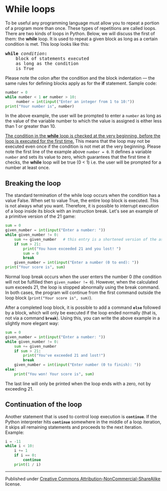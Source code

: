 # While loops

To be useful any programming language must allow you to repeat a portion of a program more than once. These types of repetitions are called loops. There are two kinds of loops in Python. Below, we will discuss the first of them: the **while** loop. It is used to repeat a given block as long as a certain condition is met. This loop looks like this:

<pre>
<b>while</b> <i>condition</i><b>:</b>
    block of statements executed
    as long as the condition
    is True
</pre>

Please note the colon after the condition and the block indentation — the same rules for defining blocks apply as for the **if** statement. Sample code:

```python
number = 0
while number < 1 or number > 10:
     number = int(input("Enter an integer from 1 to 10:"))
print("Your number is", number)
```

In the above example, the user will be prompted to enter a `number` as long as the value of the variable number to which the value is assigned is either less than 1 or greater than 10.

<u>The condition in the **while** loop is checked at the very beginning, before the loop is executed for the first time.</u> This means that the loop may not be executed even once if the condition is not met at the very beginning. Please note the first line of the example above `number = 0`. It defines a variable `number` and sets its value to zero, which guarantees that the first time it checks, the **while** loop will be true (0 < 1) i.e. the user will be prompted for a number at least once.

## Breaking the loop

The standard termination of the while loop occurs when the condition has a value False. When set to value True, the entire loop block is executed. This is not always what you want. Therefore, it is possible to interrupt execution of a loop inside its block with an instruction break. Let's see an example of a primitive version of the 21 game:

```python
sum = 0 
given_number = int(input("Enter a number: ")) 
while given_number != 0:
    sum += given_number   # this entry is a shortened version of the assignment sum + = sum + given_number
    if sum > 21:
        print("You have exceeded 21 and you lost! ")
        sum = 0
        break
    given_number = int(input("Enter a number (0 to end): ")) 
print("Your score is", sum)
```

Normal loop break occurs when the user enters the number 0 (the condition will not be fulfilled then `given_number != 0`). However, when the calculated sum exceeds 21, the loop is stopped abnormally using the break command. In both cases, the program will continue from the first command outside the loop block (`print("Your score is", sum)`).

After a completed loop block, it is possible to add a command **`else`** followed by a block, which will only be executed if the loop ended normally (that is, not via a command **`break`**). Using this, you can write the above example in a slightly more elegant way:

```python
sum = 0
given_number = int(input("Enter a number: "))
while given_number != 0:
    sum += given_number
    if sum > 21:
        print("You've exceeded 21 and lost!")
        break
    given_number = int(input("Enter number (0 to finish): ")) 
else:
    print("You won! Your score is", sum)
```

The last line will only be printed when the loop ends with a zero, not by exceeding 21.

## Continuation of the loop

Another statement that is used to control loop execution is **`continue`**. If the Python interpreter hits **`continue`** somewhere in the middle of a loop iteration, it skips all remaining statements and proceeds to the next iteration. Example:

```python
i = -11
while i < 10:
    i += 1
    if i == 0:
        continue
    print(1 / i)
```

<hr/>

Published under [Creative Commons Attribution-NonCommercial-ShareAlike](https://creativecommons.org/licenses/by-nc-sa/4.0/) license.
